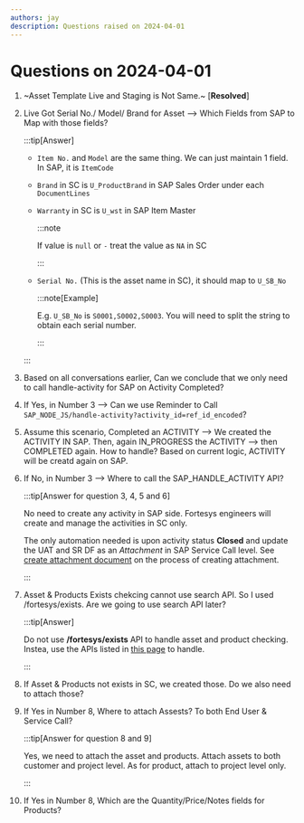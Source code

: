 ```yaml
---
authors: jay
description: Questions raised on 2024-04-01
---
```


# Questions on 2024-04-01

1. ~Asset Template Live and Staging is Not Same.~ [**Resolved**]

2. Live Got Serial No./ Model/ Brand for Asset --> Which Fields from SAP to Map with those fields?

    :::tip[Answer]

    * `Item No.` and `Model` are the same thing. We can just maintain 1 field. In SAP, it is `ItemCode`

    * `Brand` in SC is `U_ProductBrand` in SAP Sales Order under each `DocumentLines`

    * `Warranty` in SC is `U_wst` in SAP Item Master

        :::note

        If value is `null` or `-` treat the value as `NA` in SC

        :::

    * `Serial No.` (This is the asset name in SC), it should map to `U_SB_No`

        :::note[Example]

        E.g. `U_SB_No` is `S0001,S0002,S0003`. You will need to split the string to obtain each serial number.

        :::

    :::

3. Based on all conversations earlier, Can we conclude that we only need to call handle-activity for SAP on Activity Completed?

4. If Yes, in Number 3 --> Can we use Reminder to Call `SAP_NODE_JS/handle-activity?activity_id=ref_id_encoded`?

5. Assume this scenario, Completed an ACTIVITY --> We created the ACTIVITY IN SAP. Then, again IN_PROGRESS the ACTIVITY --> then COMPLETED again. How to handle? Based on current logic, ACTIVITY will be creatd again on SAP.

6. If No, in Number 3 --> Where to call the SAP_HANDLE_ACTIVITY API?

    :::tip[Answer for question 3, 4, 5 and 6]

    No need to create any activity in SAP side. Fortesys engineers will create and manage the activities in SC only.

    The only automation needed is upon activity status **Closed** and update the UAT and SR DF as an *Attachment* in SAP Service Call level. See [create attachment document](/docs/create-attachment) on the process of creating attachment.

    :::

7. Asset & Products Exists chekcing cannot use search API. So I used /fortesys/exists. Are we going to use search API later?

    :::tip[Answer]

    Do not use **/fortesys/exists** API to handle asset and product checking. Instea, use the APIs listed in [this page](/docs/asset-product-checking) to handle.

    :::

8. If Asset & Products not exists in SC, we created those. Do we also need to attach those?

9. If Yes in Number 8, Where to attach Assests? To both End User & Service Call?

    :::tip[Answer for question 8 and 9]

    Yes, we need to attach the asset and products. Attach assets to both customer and project level. As for product, attach to project level only.

    :::

10. If Yes in Number 8, Which are the Quantity/Price/Notes fields for Products?
